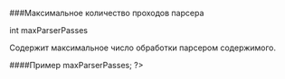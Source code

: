 ###Максимальное количество проходов парсера

int maxParserPasses

Содержит максимальное число обработки парсером содержимого.

####Пример
    <?php  echo $modx->maxParserPasses;  ?>